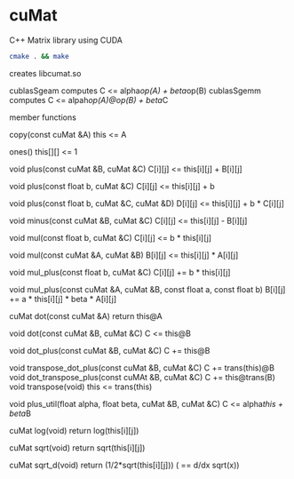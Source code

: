 # cuMat

C++ Matrix library using CUDA

```bash
cmake . && make
```
creates libcumat.so

cublasSgeam computes C <= alpha*op(A) + beta*op(B)
cublasSgemm computes C <= alpah*op(A)@op(B) + beta*C

member functions

copy(const cuMat &A) this <= A

ones()   this[][] <= 1

void plus(const cuMat &B, cuMat &C)            C[i][j] <= this[i][j] + B[i][j]

void plus(const float b, cuMat &C)             C[i][j] <= this[i][j] + b

void plus(const float b, cuMat &C, cuMat &D)   D[i][j] <= this[i][j] + b * C[i][j]

void minus(const cuMat &B, cuMat &C)           C[i][j] <= this[i][j] - B[i][j]

void mul(const float b, cuMat &C)              C[i][j] <= b * this[i][j]

void mul(const cuMat &A, cuMat &B)             B[i][j] <= this[i][j] * A[i][j]

void mul_plus(const float b, cuMat &C)         C[i][j] += b * this[i][j]

void mul_plus(const cuMat &A, cuMat &B,
              const float a, const float b)    B[i][j] += a * this[i][j] * beta * A[i][j]

cuMat dot(const cuMat &A)                      return this@A

void dot(const cuMat &B, cuMat &C)             C <= this@B

void dot_plus(const cuMat &B, cuMat &C)        C += this@B

void transpose_dot_plus(const cuMat &B,
                        cuMat &C)              C += trans(this)@B
void dot_transpose_plus(const cuMAt &B,
                        cuMat &C)              C += this@trans(B)
void transpose(void)                           this <= trans(this)

void plus_util(float alpha, float beta,
               cuMat &B, cuMat &C)             C <= alpha*this + beta*B

cuMat log(void)                                return log(this[i][j])

cuMat sqrt(void)                               return sqrt(this[i][j])

cuMat sqrt_d(void)                             return (1/2*sqrt(this[i][j])) ( == d/dx sqrt(x))